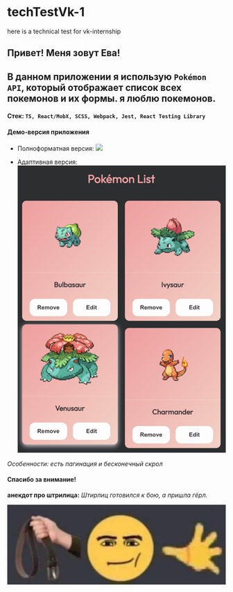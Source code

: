 # techTestVk-1
here is a technical test for vk-internship

## Привет! Меня зовут Ева!
## В данном приложении я использую `Pokémon API`, который отображает список всех покемонов и их формы. я люблю покемонов.

#### Стек: `TS, React/MobX, SCSS, Webpack, Jest, React Testing Library`

#### Демо-версия приложения

- Полноформатная версия: 
![](<tech-test-1/demo/Screenshot 2025-01-19 at 5.00.29 PM.png>)

- Адаптивная версия:
![Alt text](<tech-test-1/demo/Screenshot 2025-01-19 at 5.03.54 PM.png>)

*Особенности: есть пагинация и бесконечный скрол*

#### Спасибо за внимание!

**анекдот про штрилица:**
*Штирлиц готовился к бою, а пришла гёрл.*

![Alt text](tech-test-1/demo/photo_2025-01-19_17-20-42.jpg)